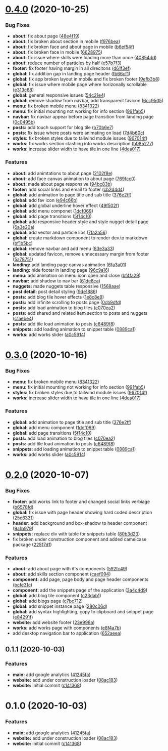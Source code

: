# [0.4.0](https://github.com/sidthesloth92/db-portfolio/compare/v0.2.0...v0.4.0) (2020-10-25)


### Bug Fixes

* **about:** fix about page ([48e4f19](https://github.com/sidthesloth92/db-portfolio/commit/48e4f19140cdc7e90965095dfc06c9d431115c5f))
* **about:** fix broken about section in mobile ([f976bea](https://github.com/sidthesloth92/db-portfolio/commit/f976bea2eaa58384d0a2cd5adcfd8093e0efd10e))
* **about:** fix broken face and about page in mobile ([b6ef54f](https://github.com/sidthesloth92/db-portfolio/commit/b6ef54fae40521d36715315d60810034e5b10927))
* **about:** fix broken face in mobile ([6628975](https://github.com/sidthesloth92/db-portfolio/commit/6628975fb0f74645a11dd31043e43af0e30d532a))
* **about:** fix issue where skills were loading more than once ([40854dd](https://github.com/sidthesloth92/db-portfolio/commit/40854dd4f45e889acb5189df7e483bf58bc92cf2))
* **about:** reduce number of particles by half ([e57b7f3](https://github.com/sidthesloth92/db-portfolio/commit/e57b7f303dc4dde2ae0b3c14596d08eaf79f47f2))
* **footer:** fix footer having margin in all direcitons ([d61f3ef](https://github.com/sidthesloth92/db-portfolio/commit/d61f3ef2a6c609df5c7902ae425510051d016c01))
* **global:** fix addition gap in landing page header ([fb66cf1](https://github.com/sidthesloth92/db-portfolio/commit/fb66cf14e80eb491d7c05436b1ff4e190eeb2559))
* **global:** fix app broken layout in mobile and fix broken footer ([9efb3b8](https://github.com/sidthesloth92/db-portfolio/commit/9efb3b8d4b3a3b4c8c8d9e99f957c83580485495))
* **global:** fix issue where mobile page where horizonally scrollable ([e313c68](https://github.com/sidthesloth92/db-portfolio/commit/e313c683ae3633593002d7207bf9d298184994f6))
* **global:** general responsive issues ([54c21e4](https://github.com/sidthesloth92/db-portfolio/commit/54c21e4e39ebd4fc5e2afb701bdf5d8ed63f7bca))
* **global:** remove shadow from navbar, add transparent favicon ([6cc9505](https://github.com/sidthesloth92/db-portfolio/commit/6cc9505c70ec5e9f1648ecd0a3081f31a5af88f1))
* **menu:** fix broken mobile menu ([8341322](https://github.com/sidthesloth92/db-portfolio/commit/8341322d9d53e4c26950901349490390a187531e))
* **menu:** fix initial mounting not working for info section ([991fab5](https://github.com/sidthesloth92/db-portfolio/commit/991fab5c7bc1056f87523fa5fd1a9381ef634888))
* **navbar:** fix navbar appear before page transition from landing page ([0c0495b](https://github.com/sidthesloth92/db-portfolio/commit/0c0495b6d975d5edac5ff0d49a632fce503666f8))
* **posts:** add touch support for blog tile ([b70b6e7](https://github.com/sidthesloth92/db-portfolio/commit/b70b6e7b6eb9bc0dada2ece44e10127c6c11154c))
* **posts:** fix issue where posts were animating on load ([7d4b60c](https://github.com/sidthesloth92/db-portfolio/commit/7d4b60c4ac89eec2d67f76f851bfb3897a54d4d1))
* **styles:** fix broken styles due to tailwind module issues ([967014f](https://github.com/sidthesloth92/db-portfolio/commit/967014f01977ea27da7eba133affd392461e5741))
* **works:** fix works section clashing into works description ([b085277](https://github.com/sidthesloth92/db-portfolio/commit/b08527704f2b6ab949f4110f39c70e692d4e7d30))
* **works:** increase slider width to have tile in one line ([4dea017](https://github.com/sidthesloth92/db-portfolio/commit/4dea017373abc9127fbdb0000d5b30e3774d3128))


### Features

* **about:** add animtations to about page ([2102f8e](https://github.com/sidthesloth92/db-portfolio/commit/2102f8ec4e7efbeecebbe37badbd1099740c1650))
* **about:** add face canvas animation to about page ([769fcc0](https://github.com/sidthesloth92/db-portfolio/commit/769fcc0aefd8df3b1d3f78bb4b67d505fd550a0c))
* **about:** made about page responsive ([94bc83b](https://github.com/sidthesloth92/db-portfolio/commit/94bc83b74bc203da7728eac3f097287d00e86350))
* **footer:** add social links and email to footer ([cb2d4d4](https://github.com/sidthesloth92/db-portfolio/commit/cb2d4d4699d077ca2bc287933b0dc12257804444))
* **global:** add animation to page title and sub title ([376e2ff](https://github.com/sidthesloth92/db-portfolio/commit/376e2ff2ee3654c276c274c3885ed54a3cb35517))
* **global:** add fav icon ([e94c66b](https://github.com/sidthesloth92/db-portfolio/commit/e94c66b9acdb8b43c708b28161d933d88e23522c))
* **global:** add global underline hover effect ([49f502f](https://github.com/sidthesloth92/db-portfolio/commit/49f502f01cea5af205c6f77a11bd62487ade2a10))
* **global:** add menu componet ([1dcf069](https://github.com/sidthesloth92/db-portfolio/commit/1dcf069b9412f6fc489cb9182e4f02c2e9ddad6a))
* **global:** add page transitions ([5f14c10](https://github.com/sidthesloth92/db-portfolio/commit/5f14c1022d508fd5d13232945df7169f4f2d6b7f))
* **global:** add responsive header style and style nugget detail page ([6a3e20a](https://github.com/sidthesloth92/db-portfolio/commit/6a3e20aeb16c0f43490559be3bba86fc1c3fb60d))
* **global:** add vector and particle libs ([7fa2a56](https://github.com/sidthesloth92/db-portfolio/commit/7fa2a5663893a9f71770041d9dd10a36f37368e3))
* **global:** create markdown component to render dev.to markdown ([bf1b5bc](https://github.com/sidthesloth92/db-portfolio/commit/bf1b5bc03bdca5fd112eee6f8bb37305b565a746))
* **global:** remove navbar and add menu ([83e3a33](https://github.com/sidthesloth92/db-portfolio/commit/83e3a333f29c1d28768bfe8aa5629e3932929f3b))
* **global:** updated favicon, remove unnecessary margin from footer ([5a78751](https://github.com/sidthesloth92/db-portfolio/commit/5a787515c6d3d7377e8b60074bf3786c76ec153f))
* **landing:** add landing page canvas animation ([6fa3a01](https://github.com/sidthesloth92/db-portfolio/commit/6fa3a01a663202defe547deeaf4e30a253689e58))
* **landing:** hide footer in landing page ([96c9a16](https://github.com/sidthesloth92/db-portfolio/commit/96c9a1653301c0836e65edccb6c6d11451cd0c86))
* **menu:** add animation on menu icon open and close ([bf4fa29](https://github.com/sidthesloth92/db-portfolio/commit/bf4fa29a16fc119ab2781de9a745ff90348c8a1d))
* **navbar:** add shadow to nav bar ([61de8ca](https://github.com/sidthesloth92/db-portfolio/commit/61de8ca43a2cf11f112da66a2304d3cdced3d36b))
* **nuggets:** made nuggets table responsive ([1568aae](https://github.com/sidthesloth92/db-portfolio/commit/1568aae9046c45da4ad52a98006234212b441f1e))
* **post detail:** post detail styling ([9de1886](https://github.com/sidthesloth92/db-portfolio/commit/9de1886017d42225caac215e5e58fa77eff01df3))
* **posts:** add blog tile hover effects ([1e8c8e9](https://github.com/sidthesloth92/db-portfolio/commit/1e8c8e935436007812eb92da24ef9a6a3cc9370c))
* **posts:** add infinite scrolling to posts page ([0cb9dfd](https://github.com/sidthesloth92/db-portfolio/commit/0cb9dfdf6aa1c43e95790171848f637edf72cd83))
* **posts:** add load animation to blog tiles ([c070ea2](https://github.com/sidthesloth92/db-portfolio/commit/c070ea2cf886a334ab07fa126c76a52f0864c62e))
* **posts:** add shared and related item section to posts and nuggets ([c1aebe4](https://github.com/sidthesloth92/db-portfolio/commit/c1aebe48424ffedc69ad65b4745b123bea4a0462))
* **posts:** add tile load animation to posts ([c6489f8](https://github.com/sidthesloth92/db-portfolio/commit/c6489f81c73102ac3b8a2c6e26a90faef0bbb642))
* **snippets:** add loading animation to snippet table ([0889ca1](https://github.com/sidthesloth92/db-portfolio/commit/0889ca114226a2f4d2bdd20d23ec8891e7ee1aef))
* **works:** add works slider ([a0c5914](https://github.com/sidthesloth92/db-portfolio/commit/a0c5914e04eb9645785a28b7d40650cdd27fc56d))



# [0.3.0](https://github.com/sidthesloth92/db-portfolio/compare/v0.2.0...v0.3.0) (2020-10-16)


### Bug Fixes

* **menu:** fix broken mobile menu ([8341322](https://github.com/sidthesloth92/db-portfolio/commit/8341322d9d53e4c26950901349490390a187531e))
* **menu:** fix initial mounting not working for info section ([991fab5](https://github.com/sidthesloth92/db-portfolio/commit/991fab5c7bc1056f87523fa5fd1a9381ef634888))
* **styles:** fix broken styles due to tailwind module issues ([967014f](https://github.com/sidthesloth92/db-portfolio/commit/967014f01977ea27da7eba133affd392461e5741))
* **works:** increase slider width to have tile in one line ([4dea017](https://github.com/sidthesloth92/db-portfolio/commit/4dea017373abc9127fbdb0000d5b30e3774d3128))


### Features

* **global:** add animation to page title and sub title ([376e2ff](https://github.com/sidthesloth92/db-portfolio/commit/376e2ff2ee3654c276c274c3885ed54a3cb35517))
* **global:** add menu component ([1dcf069](https://github.com/sidthesloth92/db-portfolio/commit/1dcf069b9412f6fc489cb9182e4f02c2e9ddad6a))
* **global:** add page transitions ([5f14c10](https://github.com/sidthesloth92/db-portfolio/commit/5f14c1022d508fd5d13232945df7169f4f2d6b7f))
* **posts:** add load animation to blog tiles ([c070ea2](https://github.com/sidthesloth92/db-portfolio/commit/c070ea2cf886a334ab07fa126c76a52f0864c62e))
* **posts:** add tile load animation to posts ([c6489f8](https://github.com/sidthesloth92/db-portfolio/commit/c6489f81c73102ac3b8a2c6e26a90faef0bbb642))
* **snippets:** add loading animation to snippet table ([0889ca1](https://github.com/sidthesloth92/db-portfolio/commit/0889ca114226a2f4d2bdd20d23ec8891e7ee1aef))
* **works:** add works slider ([a0c5914](https://github.com/sidthesloth92/db-portfolio/commit/a0c5914e04eb9645785a28b7d40650cdd27fc56d))



# [0.2.0](https://github.com/sidthesloth92/db-portfolio/compare/v0.1.1...v0.2.0) (2020-10-07)


### Bug Fixes

* **footer:** add works link to footer and changed social links verbiage ([b6578fd](https://github.com/sidthesloth92/db-portfolio/commit/b6578fdecd9abbbd582bb7a7af7b41da07afada6))
* **global:** fix issue with page header showing hard coded description ([25e6331](https://github.com/sidthesloth92/db-portfolio/commit/25e6331e955261c5d988512cb70b922c08d40649))
* **header:** add background and box-shadow to header component ([9a1b979](https://github.com/sidthesloth92/db-portfolio/commit/9a1b979f9f16ef2311f67b3ec1211230779c87d2))
* **snippets:** replace div with table for snippets table ([80b3d23](https://github.com/sidthesloth92/db-portfolio/commit/80b3d23751f4bee41e1bbf396774af3c1441a682))
* fix broken under construction component and added camelcase package ([22517d1](https://github.com/sidthesloth92/db-portfolio/commit/22517d160e295231676aafd264c4725bacd8aa1c))


### Features

* **about:** add about page with it's components ([592fc49](https://github.com/sidthesloth92/db-portfolio/commit/592fc496f007bc6d73e32e79cc234a7477441acc))
* **about:** add skills section component ([caef094](https://github.com/sidthesloth92/db-portfolio/commit/caef0946392301378d631b09c8717e46e618c16f))
* **component:** add page, page body and page header components ([bcfe31c](https://github.com/sidthesloth92/db-portfolio/commit/bcfe31c28f9b220d1baabe6e1fb73b202c220133))
* **component:** add the snippets page of the application ([3a4c4d9](https://github.com/sidthesloth92/db-portfolio/commit/3a4c4d97f45918bce02fbcec644a86dd9b0d44e2))
* **global:** add blog tile component ([c23dab1](https://github.com/sidthesloth92/db-portfolio/commit/c23dab1a3ef5e358d6fda2d84df991d50c1fa6e3))
* **global:** add blogs page ([c7bc712](https://github.com/sidthesloth92/db-portfolio/commit/c7bc712a7a6a45ec83856efaf0720c2c02f2413c))
* **global:** add snippet instance page ([280c06d](https://github.com/sidthesloth92/db-portfolio/commit/280c06d782735156557fbfed15916457740e0614))
* **global:** add syntax highlighting, copy to clipboard and snippet page ([e84291f](https://github.com/sidthesloth92/db-portfolio/commit/e84291fb5b791311392db7194aa2b529e3f21cc0))
* **website:** add website footer ([23e998a](https://github.com/sidthesloth92/db-portfolio/commit/23e998a6506544e2fe311bebc867af381a906b0e))
* **works:** add works page with components ([e8f4a7b](https://github.com/sidthesloth92/db-portfolio/commit/e8f4a7b96a1f093b9c4a30dbaf9769b50012b85e))
* add desktop navigation bar to application ([652aeea](https://github.com/sidthesloth92/db-portfolio/commit/652aeeaccbeb10a386e68dba3a8880146d1077ab))



## 0.1.1 (2020-10-03)


### Features

* **main:** add google analytics ([41245fa](https://github.com/sidthesloth92/db-portfolio/commit/41245fa67c29376bd2301d86f62fce32b88de453))
* **website:** add under construction loader ([08ac183](https://github.com/sidthesloth92/db-portfolio/commit/08ac183ea5bcecefca9921ba4ca3326dcbd8d589))
* **website:** initial commit ([c141368](https://github.com/sidthesloth92/db-portfolio/commit/c14136868a27f8504de2344ab349b1a5068a32ca))



# 0.1.0 (2020-10-03)


### Features

* **main:** add google analytics ([41245fa](https://github.com/sidthesloth92/db-portfolio/commit/41245fa67c29376bd2301d86f62fce32b88de453))
* **website:** add under construction loader ([08ac183](https://github.com/sidthesloth92/db-portfolio/commit/08ac183ea5bcecefca9921ba4ca3326dcbd8d589))
* **website:** initial commit ([c141368](https://github.com/sidthesloth92/db-portfolio/commit/c14136868a27f8504de2344ab349b1a5068a32ca))



